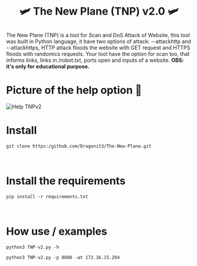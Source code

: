# <p align = "center"> 🛩️ The New Plane (TNP) v2.0 🛩️ </p>

The New Plane (TNP) is a tool for Scan and DoS Attack of Website, this tool was built in Python language, it have two options of attack: --attackhttp and --attackhttps, HTTP attack floods the website with GET request and HTTPS floods with randomics requests. Your tool have the option for scan too, that informs links, links in /robot.txt, ports open and inputs of a website.
**OBS: it's only for educational purpose.**
<br/> 
# Picture of the help option 📸 
![Help TNPv2](https://github.com/user-attachments/assets/835704d1-9c63-4e25-857c-ff00ff5ed8d4)
<br/>

# Install 
```
git clone https:/github.com/Dragonit3/The-New-Plane.git
```
<br/>

# Install the requirements
```
pip install -r requirements.txt
```

<br/>

# How use / examples
```
python3 TNP-v2.py -h
```

```
python3 TNP-v2.py -p 8080 -at 172.16.15.204
```
